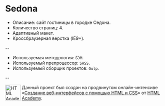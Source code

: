 # Sedona 

* Описание: сайт гостиницы в городке Седона.
* Количество страниц: 4.
* Адаптивный макет.
* Кроссбраузерная верстка (IE9+).

--

* Используемая методология: `БЭМ`.
* Используемый препроцессор: `SASS`.
* Используемый сборщик проектов: `Gulp`.

--

<a href="https://htmlacademy.ru/advanced_intensive"><img align="left" width="50" height="50" title="HTML Academy" src="https://htmlacademy.ru/static/img/logo-github.svg"></a>

Данный проект был создан на продвинутом онлайн-интенсиве «[Создание веб-интерфейсов с помощью HTML и CSS](https://htmlacademy.ru/advanced_intensive)» от [HTML Academy](https://htmlacademy.ru).
